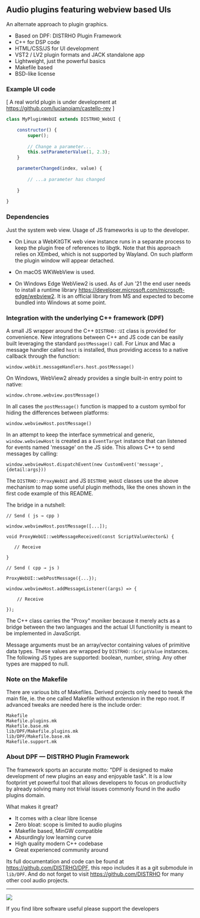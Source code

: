 Audio plugins featuring webview based UIs
-----------------------------------------

An alternate approach to plugin graphics.

* Based on DPF: DISTRHO Plugin Framework
* C++ for DSP code
* HTML/CSS/JS for UI development
* VST2 / LV2 plugin formats and JACK standalone app
* Lightweight, just the powerful basics
* Makefile based
* BSD-like license

### Example UI code

[ A real world plugin is under development at https://github.com/lucianoiam/castello-rev ]

```JavaScript
class MyPluginWebUI extends DISTRHO_WebUI {

    constructor() {
    	super();
    
        // Change a parameter...
        this.setParameterValue(1, 2.3);
    }

    parameterChanged(index, value) {
    
        // ...a parameter has changed
        
    }
    
}
```

### Dependencies

Just the system web view. Usage of JS frameworks is up to the developer.

- On Linux a WebKitGTK web view instance runs in a separate process to keep the
plugin free of references to libgtk. Note that this approach relies on XEmbed,
which is not supported by Wayland. On such platform the plugin window will
appear detached.

- On macOS WKWebView is used.

- On Windows Edge WebView2 is used. As of Jun '21 the end user needs to install a
runtime library https://developer.microsoft.com/microsoft-edge/webview2. It is
an official library from MS and expected to become bundled into Windows at some
point.

### Integration with the underlying C++ framework (DPF)

A small JS wrapper around the C++ `DISTRHO::UI` class is provided for convenience.
New integrations between C++ and JS code can be easily built leveraging the
standard `postMessage()` call. For Linux and Mac a message handler called `host`
is installed, thus providing access to a native callback through the function:

`window.webkit.messageHandlers.host.postMessage()`

On Windows, WebView2 already provides a single built-in entry point to native:

`window.chrome.webview.postMessage()`

In all cases the `postMessage()` function is mapped to a custom symbol for
hiding the differences between platforms:

`window.webviewHost.postMessage()`

In an attempt to keep the interface symmetrical and generic, `window.webviewHost`
is created as a `EventTarget` instance that can listened for events named
'message' on the JS side. This allows C++ to send messages by calling:

`window.webviewHost.dispatchEvent(new CustomEvent('message',{detail:args}))`

The `DISTRHO::ProxyWebUI` and JS `DISTRHO_WebUI` classes use the above mechanism
to map some useful plugin methods, like the ones shown in the first code example
of this README.

The bridge in a nutshell:

```
// Send ( js → cpp )

window.webviewHost.postMessage([...]);

void ProxyWebUI::webMessageReceived(const ScriptValueVector&) {

   // Receive

}

// Send ( cpp → js )

ProxyWebUI::webPostMessage({...});

window.webviewHost.addMessageListener((args) => {
    
    // Receive

});
```

The C++ class carries the "Proxy" moniker because it merely acts as a bridge
between the two languages and the actual UI functionlity is meant to be
implemented in JavaScript.

Message arguments must be an array/vector containing values of primitive data
types. These values are wrapped by `DISTRHO::ScriptValue` instances. The
following JS types are supported: boolean, number, string. Any other types are
mapped to null.

### Note on the Makefile

There are various bits of Makefiles. Derived projects only need to tweak the
main file, ie. the one called Makefile without extension in the repo root.
If advanced tweaks are needed here is the include order:

```
Makefile
Makefile.plugins.mk
Makefile.base.mk
lib/DPF/Makefile.plugins.mk
lib/DPF/Makefile.base.mk
Makefile.support.mk
```

### About DPF — DISTRHO Plugin Framework

The framework sports an accurate motto: "DPF is designed to make development of
new plugins an easy and enjoyable task". It is a low footprint yet powerful tool
that allows developers to focus on productivity by already solving many not
trivial issues commonly found in the audio plugins domain.

What makes it great?

- It comes with a clear libre license
- Zero bloat: scope is limited to audio plugins
- Makefile based, MinGW compatible
- Absurdingly low learning curve
- High quality modern C++ codebase
- Great experienced community around

Its full documentation and code can be found at https://github.com/DISTRHO/DPF,
this repo includes it as a git submodule in `lib/DPF`. And do not forget to
visit https://github.com/DISTRHO for many other cool audio projects.

****

![](https://user-images.githubusercontent.com/930494/121346399-595adf80-c926-11eb-9131-3269de4398b7.png)

If you find libre software useful please support the developers
